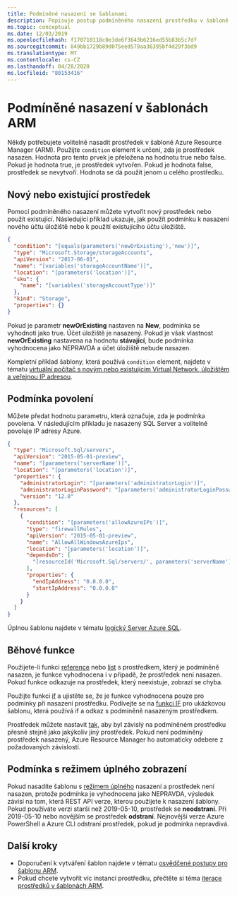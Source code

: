 ```yaml
---
title: Podmíněné nasazení se šablonami
description: Popisuje postup podmíněného nasazení prostředku v šabloně Azure Resource Manager.
ms.topic: conceptual
ms.date: 12/03/2019
ms.openlocfilehash: f170710118c0e3de6f3643b6216ed55b83b5c7df
ms.sourcegitcommit: 849bb1729b89d075eed579aa36395bf4d29f3bd9
ms.translationtype: MT
ms.contentlocale: cs-CZ
ms.lasthandoff: 04/28/2020
ms.locfileid: "80153416"
---
```

# <a name="conditional-deployment-in-arm-templates"></a>Podmíněné nasazení v šablonách ARM

Někdy potřebujete volitelně nasadit prostředek v šabloně Azure Resource Manager (ARM). Použijte `condition` element k určení, zda je prostředek nasazen. Hodnota pro tento prvek je přeložena na hodnotu true nebo false. Pokud je hodnota true, je prostředek vytvořen. Pokud je hodnota false, prostředek se nevytvoří. Hodnota se dá použít jenom u celého prostředku.

## <a name="new-or-existing-resource"></a>Nový nebo existující prostředek

Pomocí podmíněného nasazení můžete vytvořit nový prostředek nebo použít existující. Následující příklad ukazuje, jak použít podmínku k nasazení nového účtu úložiště nebo k použití existujícího účtu úložiště.

```json
{
  "condition": "[equals(parameters('newOrExisting'),'new')]",
  "type": "Microsoft.Storage/storageAccounts",
  "apiVersion": "2017-06-01",
  "name": "[variables('storageAccountName')]",
  "location": "[parameters('location')]",
  "sku": {
    "name": "[variables('storageAccountType')]"
  },
  "kind": "Storage",
  "properties": {}
}
```

Pokud je parametr **newOrExisting** nastaven na **New**, podmínka se vyhodnotí jako true. Účet úložiště je nasazený. Pokud je však vlastnost **newOrExisting** nastavena na hodnotu **stávající**, bude podmínka vyhodnocena jako NEPRAVDA a účet úložiště nebude nasazen.

Kompletní příklad šablony, která používá `condition` element, najdete v tématu [virtuální počítač s novým nebo existujícím Virtual Network, úložištěm a veřejnou IP adresou](https://github.com/Azure/azure-quickstart-templates/tree/master/201-vm-new-or-existing-conditions).

## <a name="allow-condition"></a>Podmínka povolení

Můžete předat hodnotu parametru, která označuje, zda je podmínka povolena. V následujícím příkladu je nasazený SQL Server a volitelně povoluje IP adresy Azure.

```json
{
  "type": "Microsoft.Sql/servers",
  "apiVersion": "2015-05-01-preview",
  "name": "[parameters('serverName')]",
  "location": "[parameters('location')]",
  "properties": {
    "administratorLogin": "[parameters('administratorLogin')]",
    "administratorLoginPassword": "[parameters('administratorLoginPassword')]",
    "version": "12.0"
  },
  "resources": [
    {
      "condition": "[parameters('allowAzureIPs')]",
      "type": "firewallRules",
      "apiVersion": "2015-05-01-preview",
      "name": "AllowAllWindowsAzureIps",
      "location": "[parameters('location')]",
      "dependsOn": [
        "[resourceId('Microsoft.Sql/servers/', parameters('serverName'))]"
      ],
      "properties": {
        "endIpAddress": "0.0.0.0",
        "startIpAddress": "0.0.0.0"
      }
    }
  ]
}
```

Úplnou šablonu najdete v tématu [logický Server Azure SQL](https://github.com/Azure/azure-quickstart-templates/tree/master/101-sql-logical-server).

## <a name="runtime-functions"></a>Běhové funkce

Použijete-li funkci [reference](template-functions-resource.md#reference) nebo [list](template-functions-resource.md#list) s prostředkem, který je podmíněně nasazen, je funkce vyhodnocena i v případě, že prostředek není nasazen. Pokud funkce odkazuje na prostředek, který neexistuje, zobrazí se chyba.

Použijte funkci [if](template-functions-logical.md#if) a ujistěte se, že je funkce vyhodnocena pouze pro podmínky při nasazení prostředku. Podívejte se na [funkci IF](template-functions-logical.md#if) pro ukázkovou šablonu, která používá if a odkaz s podmíněně nasazeným prostředkem.

Prostředek můžete nastavit [tak,](define-resource-dependency.md) aby byl závislý na podmíněném prostředku přesně stejně jako jakýkoliv jiný prostředek. Pokud není podmíněný prostředek nasazený, Azure Resource Manager ho automaticky odebere z požadovaných závislostí.

## <a name="condition-with-complete-mode"></a>Podmínka s režimem úplného zobrazení

Pokud nasadíte šablonu s [režimem úplného](deployment-modes.md) nasazení a prostředek není nasazen, protože podmínka je vyhodnocena jako NEPRAVDA, výsledek závisí na tom, která REST API verze, kterou použijete k nasazení šablony. Pokud používáte verzi starší než 2019-05-10, prostředek se **neodstraní**. Při 2019-05-10 nebo novějším se prostředek **odstraní**. Nejnovější verze Azure PowerShell a Azure CLI odstraní prostředek, pokud je podmínka nepravdivá.

## <a name="next-steps"></a>Další kroky

* Doporučení k vytváření šablon najdete v tématu [osvědčené postupy pro šablonu ARM](template-best-practices.md).
* Pokud chcete vytvořit víc instancí prostředku, přečtěte si téma [iterace prostředků v šablonách ARM](copy-resources.md).